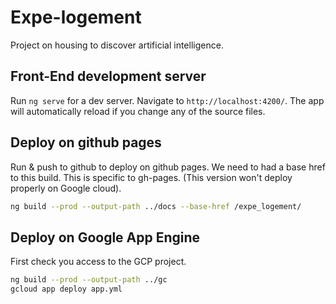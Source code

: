 # Expe-logement
Project on housing to discover artificial intelligence.

## Front-End development server

Run `ng serve` for a dev server. Navigate to `http://localhost:4200/`. The app will automatically reload if you change any of the source files.  


## Deploy on github pages

Run & push to github to deploy on github pages. We need to had a base href to this build. This is specific to gh-pages. (This version won't deploy properly on Google cloud).

```sh
ng build --prod --output-path ../docs --base-href /expe_logement/
```

## Deploy on Google App Engine

First check you access to the GCP project.

```sh
ng build --prod --output-path ../gc
gcloud app deploy app.yml
```
